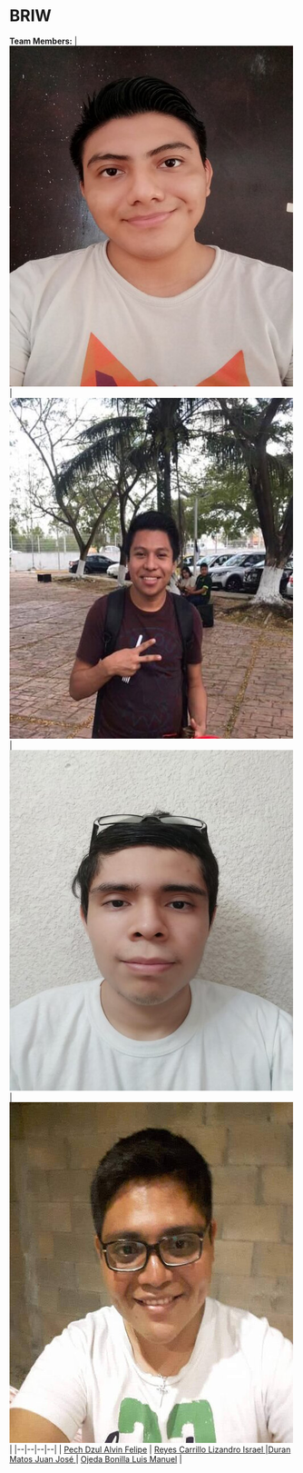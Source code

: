 # BRIW

**Team Members:**
|![Alvin](https://raw.githubusercontent.com/AlvinPech/BRIW/master/photos/alvin.jpg)|![Lizandro](https://raw.githubusercontent.com/AlvinPech/BRIW/master/photos/lizandro.jpg)|![Juan](https://raw.githubusercontent.com/AlvinPech/BRIW/master/photos/juan.jpg)|![Luis](https://raw.githubusercontent.com/AlvinPech/BRIW/master/photos/luis.jpg)|
|--|--|--|--|
|  <a href="https://github.com/AlvinPech">Pech Dzul Alvin Felipe</a> | <a href="https://github.com/LizandroReyesCarrillo">Reyes Carrillo Lizandro Israel </a> |<a href="https://github.com/Juancrack97/">Duran Matos Juan José </a>   | <a href="https://github.com/luisma0330">Ojeda Bonilla Luis Manuel</a>  |
